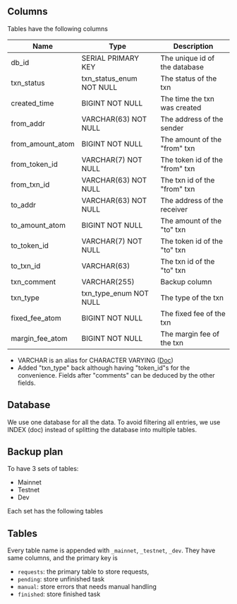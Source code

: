 ## Columns

Tables have the following columns

| Name             | Type                     | Description                    |
| ---------------- | ------------------------ | ------------------------------ |
| db_id            | SERIAL PRIMARY KEY       | The unique id of the database  |
| txn_status       | txn_status_enum NOT NULL | The status of the txn          |
| created_time     | BIGINT NOT NULL          | The time the txn was created   |
| from_addr        | VARCHAR(63) NOT NULL     | The address of the sender      |
| from_amount_atom | BIGINT NOT NULL          | The amount of the "from" txn   |
| from_token_id    | VARCHAR(7) NOT NULL      | The token id of the "from" txn |
| from_txn_id      | VARCHAR(63) NOT NULL     | The txn id of the "from" txn   |
| to_addr          | VARCHAR(63) NOT NULL     | The address of the receiver    |
| to_amount_atom   | BIGINT NOT NULL          | The amount of the "to" txn     |
| to_token_id      | VARCHAR(7) NOT NULL      | The token id of the "to" txn   |
| to_txn_id        | VARCHAR(63)              | The txn id of the "to" txn     |
| txn_comment      | VARCHAR(255)             | Backup column                  |
| txn_type         | txn_type_enum NOT NULL   | The type of the txn            |
| fixed_fee_atom   | BIGINT NOT NULL          | The fixed fee of the txn       |
| margin_fee_atom  | BIGINT NOT NULL          | The margin fee of the txn      |

- VARCHAR is an alias for CHARACTER VARYING ([Doc](https://www.postgresql.org/docs/current/datatype-character.html))
- Added "txn_type" back although having "token_id"s for the convenience. Fields after "comments" can be deduced by the other fields.

## Database

We use one database for all the data.
To avoid filtering all entries, we use INDEX (doc) instead of splitting the database into multiple tables.

## Backup plan

To have 3 sets of tables:

- Mainnet
- Testnet
- Dev

Each set has the following tables

## Tables

Every table name is appended with `_mainnet`, `_testnet`, `_dev`.
They have same columns, and the primary key is

- `requests`: the primary table to store requests,
- `pending`: store unfinished task
- `manual`: store errors that needs manual handling
- `finished`: store finished task
